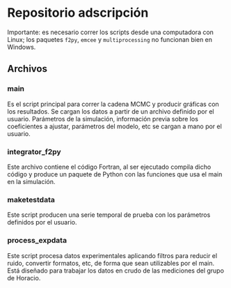 # Repositorio adscripción

Importante: es necesario correr los scripts desde una computadora con Linux; los paquetes `f2py`, `emcee` y `multiprocessing` no funcionan bien en Windows. 

## Archivos

### main
Es el script principal para correr la cadena MCMC y producir gráficas con los resultados. Se cargan los datos a partir de un archivo definido por el usuario. Parámetros de la simulación, información previa sobre los coeficientes a ajustar, parámetros del modelo, etc se cargan a mano por el usuario. 

### integrator_f2py
Este archivo contiene el código Fortran, al ser ejecutado compila dicho código y produce un paquete de Python con las funciones que usa el main en la simulación.

### maketestdata
Este script producen una serie temporal de prueba con los parámetros definidos por el usuario. 

### process_expdata
Este script procesa datos experimentales aplicando filtros para reducir el ruido, convertir formatos, etc, de forma que sean utilizables por el main. Está diseñado para trabajar los datos en crudo de las mediciones del grupo de Horacio. 
